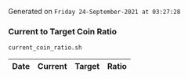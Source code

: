 Generated on `Friday 24-September-2021 at 03:27:28`

### Current to Target Coin Ratio
`current_coin_ratio.sh`

Date|Current|Target|Ratio
---|---|---|---
